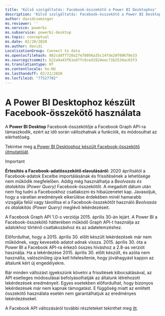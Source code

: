 ```yaml
---
title: 'Külső szolgáltatás: Facebook-összekötő a Power BI Desktophoz'
description: 'Külső szolgáltatás: Facebook-összekötő a Power BI Desktophoz'
author: davidiseminger
ms.reviewer: ''
ms.service: powerbi
ms.subservice: powerbi-desktop
ms.topic: conceptual
ms.date: 02/20/2020
ms.author: davidi
LocalizationGroup: Connect to data
ms.openlocfilehash: 882cddf7728a27e78056a35c14fde20f00678e33
ms.sourcegitcommit: b22a9a43f61ed7fc0ced1924eec71b2534ac63f3
ms.translationtype: HT
ms.contentlocale: hu-HU
ms.lasthandoff: 02/21/2020
ms.locfileid: "77527702"
---
```

# <a name="use-the-facebook-connector-for-power-bi-desktop"></a>A Power BI Desktophoz készült Facebook-összekötő használata
A **Power BI Desktop** Facebook-összekötője a Facebook Graph API-ra támaszkodik, ezért az idő során változhatnak a funkciók, és módosulhat az elérhetőség.

Tekintse meg [a Power BI Desktophoz készült Facebook-összekötő útmutatóját](desktop-tutorial-facebook-analytics.md).

> [!IMPORTANT]
> **Értesítés a Facebook-adatösszekötő elavulásáról:** 2020 áprilisától a Facebook-adatok Excelbe importálásának és frissítésének a lehetősége nem működik megfelelően. Addig még használhatja a *Beolvasás és átalakítás (Power Query)* Facebook-összekötőt. A megadott dátum után nem fog tudni a Facebookhoz csatlakozni és hibaüzenetet kap. Javasoljuk, hogy a váratlan eredmények elkerülése érdekében minél hamarabb vizsgálja felül vagy távolítsa el a Facebook-összekötőt használó *Beolvasás és átalakítás (Power Query)* meglévő lekérdezéseit.


A Facebook Graph API 1.0-s verziója 2015. április 30-án lejárt. A Power BI a Facebook-összekötő hátterében működő Graph API-t használja az adatokhoz történő csatlakozáshoz és az adatelemzéshez.

Előfordulhat, hogy a 2015. április 30. előtt készült lekérdezések már nem működnek, vagy kevesebb adatot adnak vissza. 2015. április 30. óta a Power BI a Facebook API-ra érkező összes híváshoz a 2.8-as verziót használja. Ha a lekérdezése 2015. április 30. előtt készült, és azóta nem használta, valószínűleg újra kell hitelesítenie, hogy jóváhagyást kapjon az általunk kért új engedélyekre.

Bár minden változást igyekszünk követni a frissítések kibocsátásával, az API esetleges módosulásai befolyásolhatják az általunk létrehozott lekérdezések eredményeit. Egyes esetekben előfordulhat, hogy bizonyos lekérdezések már nem kapnak támogatást. E függőség miatt az említett összekötő használata esetén nem garantálhatjuk az eredményes lekérdezéseket.

A Facebook API változásáról további részleteket tekinthet meg [itt](https://developers.facebook.com/docs/apps/changelog#v2_0).

